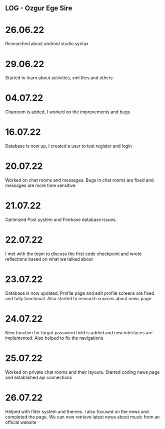 ## LOG - Ozgur Ege Sire

# 26.06.22
Researched about android studio syntax

# 29.06.22
Started to learn about activities, xml files and others

# 04.07.22
Chatroom is added, I worked on the improvements and bugs

# 16.07.22
Database is now up, I created a user to test register and login

# 20.07.22
Worked on chat rooms and messages. Bugs in chat rooms are fixed and messages are more time sensitive 

# 21.07.22
Optimized Post system and Firebase database issues.

# 22.07.22
I met with the team to discuss the first code checkpoint and wrote reflections based on what we talked about

# 23.07.22
Database is now updated. Profile page and edit profile screens are fixed and fully functional. Also started to research sources about news page

# 24.07.22
New function for forgot password field is added and new interfaces are implemented. Also helped to fix the navigations

# 25.07.22
Worked on private chat rooms and their layouts. Started coding news page and established api connections

# 26.07.22
Helped with filter system and themes. I also focused on the news and completed the page. We can now retrieve latest news about music from an official website
